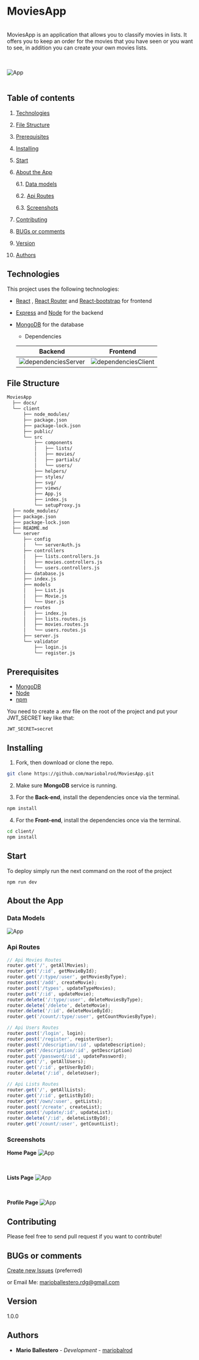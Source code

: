 # MoviesApp


</br>
MoviesApp is an application that allows you to classify movies in lists. It offers you to keep an order for the movies that you have seen or you want to see, in addition you can create your own movies lists.
</br>
</br>
</br>

![App](./docs/App.png)
</br>
</br>

## Table of contents

1. [Technologies](#techs)
2. [File Structure](#filesStr)
3. [Prerequisites](#pre)
4. [Installing](#installing)
5. [Start](#start)
6. [About the App](#app)

    6.1. [Data models](#models)

    6.2. [Api Routes](#apiroutes)

    6.3. [Screenshots](#screens)
7. [Contributing](#contributing)
8. [BUGs or comments](#bugs)
9. [Version](#version)
10. [Authors](#autors)


<a name="techs"></a>

## Technologies

This project uses the following technologies:

- [React](https://reactjs.org) ,  [React Router](https://reacttraining.com/react-router/) and [React-bootstrap](https://react-bootstrap.github.io/) for frontend

- [Express](http://expressjs.com/) and [Node](https://nodejs.org/en/) for the backend

- [MongoDB](https://www.mongodb.com/) for the database

  

  - Dependencies

  | **Backend**                                          | Frontend                                             |
  | ---------------------------------------------------- | ---------------------------------------------------- |
  | ![dependenciesServer](./docs/dependenciesServer.png) | ![dependenciesClient](./docs/dependenciesClient.png) |



<a name="filesStr"></a>

## File Structure

```bash
MoviesApp
  ├── docs/
  └── client
      ├── node_modules/
      ├── package.json
      ├── package-lock.json
      ├── public/
      └── src
          ├── components
          │   ├── lists/
          │   ├── movies/
          │   ├── partials/
          │   └── users/
          ├── helpers/
          ├── styles/
          ├── svg/
          ├── views/
          ├── App.js
          ├── index.js
          └── setupProxy.js
  ├── node_modules/
  ├── package.json
  ├── package-lock.json
  ├── README.md
  └── server
      ├── config
      │   └── serverAuth.js
      ├── controllers
      │   ├── lists.controllers.js
      │   ├── movies.controllers.js
      │   └── users.controllers.js
      ├── database.js
      ├── index.js
      ├── models
      │   ├── List.js
      │   ├── Movie.js
      │   └── User.js
      ├── routes
      │   ├── index.js
      │   ├── lists.routes.js
      │   ├── movies.routes.js
      │   └── users.routes.js
      ├── server.js
      └── validator
          ├── login.js
          └── register.js
```




<a name="pre"></a>

## Prerequisites

- [MongoDB](https://gist.github.com/nrollr/9f523ae17ecdbb50311980503409aeb3)
- [Node](https://nodejs.org/en/download/)
- [npm](https://nodejs.org/en/download/package-manager/)

You need to create a .env file on the root of the project and put your JWT_SECRET key like that:

```
JWT_SECRET=secret
```



<a name="installing"></a>

## Installing

1. Fork, then download or clone the repo.
```bash
git clone https://github.com/mariobalrod/MoviesApp.git
```
2. Make sure **MongoDB** service is running.

3. For the **Back-end**, install the dependencies once via the terminal.
```bash
npm install
```

4. For the **Front-end**, install the dependencies once via the terminal.
```bash
cd client/
npm install
```


<a name="start"></a>

## Start

To deploy simply run the next command on the root of the project

```
npm run dev
```

<a name="app"></a>

## About the App


<a name="models"></a>

### Data Models

![App](./docs/models.png)




<a name="apiroutes"></a>

### Api Routes
```javascript
// Api Movies Routes
router.get('/', getAllMovies);
router.get('/:id', getMovieById);
router.get('/:type/:user', getMoviesByType);
router.post('/add', createMovie);
router.post('/types', updateTypeMovies);
router.put('/:id', updateMovie);
router.delete('/:type/:user', deleteMoviesByType);
router.delete('/delete', deleteMovie);
router.delete('/:id', deleteMovieById);
router.get('/count/:type/:user', getCountMoviesByType);
```

```javascript
// Api Users Routes
router.post('/login', login);
router.post('/register', registerUser);
router.post('/description/:id', updateDescription);
router.get('/description/:id', getDescription)
router.put('/password/:id', updatePassword);
router.get('/', getAllUsers);
router.get('/:id', getUserById);
router.delete('/:id', deleteUser);
```

```javascript
// Api Lists Routes
router.get('/', getAllLists);
router.get('/:id', getListById);
router.get('/own/:user', getLists);
router.post('/create', createList);
router.post('/update/:id', updateList);
router.delete('/:id', deleteListById);
router.get('/count/:user', getCountList);
```

<a name="screens"></a>

### Screenshots

**Home Page**
![App](./docs/Home.png)
</br>
</br>
</br>

**Lists Page**
![App](./docs/Lists.png)
</br>
</br>
</br>

**Profile Page**
![App](./docs/Profile.png)

<a name="contributing"></a>

## Contributing

Please feel free to send pull request if you want to contribute!


<a name="bugs"></a>

## BUGs or comments

[Create new Issues](https://github.com/mariobalrod/MoviesApp/issues) (preferred)

or Email Me: marioballestero.rdg@gmail.com 

<a name="version"></a>

## Version

1.0.0

<a name="autors"></a>

## Authors

- **Mario Ballestero** - _Development_ - [mariobalrod](https://github.com/mariobalrod)